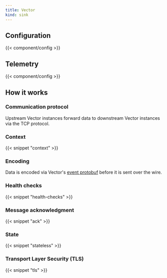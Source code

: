 ```yaml
---
title: Vector
kind: sink
---
```


## Configuration

{{< component/config >}}

## Telemetry

{{< component/config >}}

## How it works

### Communication protocol

Upstream Vector instances forward data to downstream Vector instances via the TCP protocol.

### Context

{{< snippet "context" >}}

### Encoding

Data is encoded via Vector's [event protobuf][event_proto] before it is sent over the wire.

### Health checks

{{< snippet "health-checks" >}}

### Message acknowledgment

{{< snippet "ack" >}}

### State

{{< snippet "stateless" >}}

### Transport Layer Security (TLS)

{{< snippet "tls" >}}

[event_proto]: https://github.com/timberio/vector/blob/master/proto/event.proto
